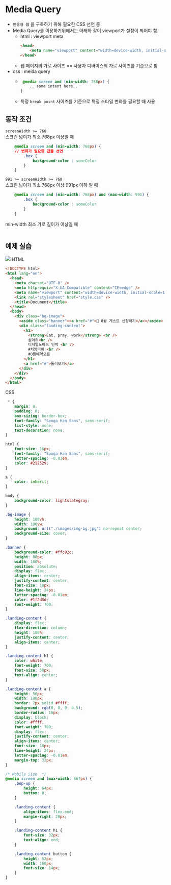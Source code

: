 # Media Query 
- `반응형 웹` 을 구축하기 위해 필요한 CSS 선언 중
- Media Query를 이용하기위해서는 아래와 같이 viewport가 설정이 되어야 함.
  - html : viewport meta
    ```html
    <head>
        <meta name="viewport" content="width=device-width, initial-scale=1.0" />
    </head>   
    ```
  - 웹 페이지의 가로 사이즈 == 사용자 디바이스의 가로 사이즈를 기준으로 함 
- css : meida query
  - ```css
     @media screen and (min-width: 768px) {
        .. some intent here..
    }
    ```
  - 특정 `break point` 사이즈를 기준으로 특정 스타일 변화를 필요할 때 사용
  
## 동작 조건
`screenWidth >= 768`<br>
스크린 넓이가 최소 768px 이상일 때 
```css  
    @media screen and (min-width: 768px) {
    // 변화가 필요한 값들 선언 
        .box {
            background-color : someColor
        }
    }
```

`991 >= screenWidth >= 768`<br>
스크린 넓이가 최소 768px 이상 991px 이하 일 때
```css  
    @media screen and (min-width: 768px) and (max-width: 991) {
        .box {
            background-color : someColor
        }
    }
```

min-width 최소 가로 길이가 이상일 때  
``` ```


## 예제 실습
<img src="https://user-images.githubusercontent.com/75591730/167298300-c19f9580-7c78-4980-a25f-3e3a76a376c3.gif">
HTML

```html
<!DOCTYPE html>
<html lang="en">
  <head>
    <meta charset="UTF-8" />
    <meta http-equiv="X-UA-Compatible" content="IE=edge" />
    <meta name="viewport" content="width=device-width, initial-scale=1.0" />
    <link rel="stylesheet" href="style.css" />
    <title>Document</title>
  </head>
  <body>
    <div class="bg-image">
      <aside class="banner"><a href="#">🚗 8월 게스트 신청하기</a></aside>
      <div class="landing-content">
        <h1>
          <strong>Eat, pray, work</strong> <br />
          심야의<br />
          디지털노마드 민박 <br />
          #치앙마이 <br />
          #8월예약오픈
        </h1>
        <a href="#">둘러보기</a>
      </div>
    </div>
  </body>
</html>

```

CSS 
```css
 * {
    margin: 0;
    padding: 0;
    box-sizing: border-box;
    font-family: "Spoqa Han Sans", sans-serif;
    list-style: none;
    text-decoration: none;
}

html {
    font-size: 16px;
    font-family: "Spoqa Han Sans", sans-serif;
    letter-spacing: -0.03em;
    color: #212529;
}

a {
    color: inherit;
}

body {
    background-color: lightslategray;
}

.bg-image {
    height: 100vh;
    width: 100vw;
    background: url("./images/img-bg.jpg") no-repeat center;
    background-size: cover;
}

.banner {
    background-color: #ffc82c;
    height: 80px;
    width: 100%;
    position: absolute;
    display: flex;
    align-items: center;
    justify-content: center;
    font-size: 18px;
    line-height: 24px;
    letter-spacing: -0.01em;
    color: #1f2d3d;
    font-weight: 700;
}

.landing-content {
    display: flex;
    flex-direction: column;
    height: 100%;
    justify-content: center;
    align-items: center;
}

.landing-content h1 {
    color: white;
    font-weight: 700;
    font-size: 50px;
    text-align: center;
}

.landing-content a {
    height: 56px;
    width: 180px;
    border: 2px solid #ffff;
    background: rgb(0, 0, 0, 0.5);
    border-radius: 16px;
    display: block;
    color: #ffff;
    font-weight: 700;
    display: flex;
    justify-content: center;
    align-items: center;
    font-size: 18px;
    line-height: 24px;
    letter-spacing: -0.01em;
    margin-top: 32px;
}

/* Mobile Size  */
@media screen and (max-width: 667px) {
    .pop-up {
        height: 64px;
        bottom: 0;
    }

    .landing-content {
        align-items: flex-end;
        margin-right: 20px;
    }

    .landing-content h1 {
        font-size: 32px;
        text-align: end;
    }

    .landing-content button {
        height: 52px;
        width: 160px;
        font-size: 14px;
    }
}

```